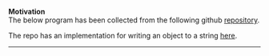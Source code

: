 
**Motivation** \
The below program has been collected from the following github [repository](https://github.com/phenopolis/pheno4j/blob/master/src/main/java/com/graph/db/domain/output/GeneticVariantOutput.java).

The repo has an implementation for writing an object to a string [here](https://github.com/phenopolis/pheno4j/blob/master/src/main/java/com/graph/db/output/OutputFileType.java).


****

